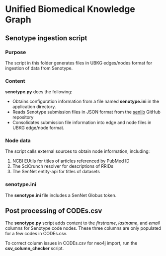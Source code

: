 # Unified Biomedical Knowledge Graph
## Senotype ingestion script

### Purpose
The script in this folder generates files in UBKG edges/nodes format for ingestion of data from Senotype.

### Content
**senotype.py** does the following:
- Obtains configuration information from a file named **senotype.ini** in the application directory.
- Reads Senotype submission files in JSON format from the [senlib](https://github.com/sennetconsortium/senlib) GitHub repository
- Consolidates submission file information into edge and node files in UBKG edge/node format.

### Node data
The script calls external sources to obtain node information, including:
1. NCBI EUtils for titles of articles referenced by PubMed ID
2. The SciCrunch resolver for descriptions of RRIDs
3. The SenNet entity-api for titles of datasets

### senotype.ini
The **senotype.ini** file includes a SenNet Globus token.

## Post processing of CODEs.csv
The **senotype.py** script adds content to the _firstname_, _lastname_, and _email_ columns for Senotype code nodes. 
These three columns are only populated for a few codes in CODEs.csv.

To correct column issues in CODEs.csv for neo4j import, run the **csv_column_checker** script.